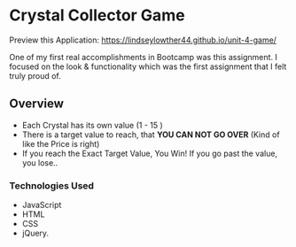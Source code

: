 # Crystal Collector Game

Preview this Application: https://lindseylowther44.github.io/unit-4-game/

One of my first real accomplishments in Bootcamp was this assignment.
I focused on the look & functionality which was the first assignment that I felt truly proud of. 

## Overview 

- Each Crystal has its own value (1 - 15 ) 
- There is a target value to reach, that <b>YOU CAN NOT GO OVER</b> (Kind of like the Price is right) 
- If you reach the Exact Target Value, You Win! If you go past the value, you lose.. 

### Technologies Used

- JavaScript
- HTML
- CSS
- jQuery. 
